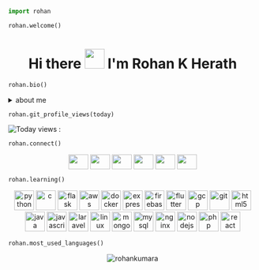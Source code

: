 
```python
import rohan

rohan.welcome()
```
<h1 align="center">Hi there <img src="https://raw.githubusercontent.com/MartinHeinz/MartinHeinz/master/wave.gif" width="40px"> I'm Rohan K Herath</h1>

```python
rohan.bio()
```

 <details>
  <summary>about me</summary>
 <p align="center">
<h3>summary</h3>
  <h5>bio : I'm Python Developer from Sri Lanka. Also an Undergraduate at NSBM Green University.<h5>
  <h5>languages : Python, C, C++, Dart, JavaScript, C#, HTML, CSS, PHP, Java</h5>
  <h5>frameworks : Apache Spark, Django, Flask</h5>
  <h5>learning : Everything</h5>
  <h5>IDE : Visual Studio Code, jupyter notebook, pycharm</h5>
 </p>
</details>
  
 ```python
 rohan.git_profile_views(today)
 ```
 
![Today views : ](https://komarev.com/ghpvc/?username=rohankumara)

 ```python
 rohan.connect()
 ```
 
<p align = "center">
<a href="https://dev.to/rohankumara" target="blank"><img align="center"src="https://cdn.jsdelivr.net/npm/simple-icons@3.0.1/icons/dev-dot-to.svg" alt="" height="30" width="40" /></a>
<a href="https://twitter.com/RohankHerath" target="blank"><img align="center" src="https://cdn.jsdelivr.net/npm/simple-icons@3.0.1/icons/twitter.svg" alt="" height="30" width="40" /></a>
<a href="https://www.linkedin.com/in/rohan-k-herath" target="blank"><img align="center" src="https://cdn.jsdelivr.net/npm/simple-icons@3.0.1/icons/linkedin.svg" alt="" height="30" width="40" /></a>
<a href="https://stackoverflow.com/users/10316998/rohan-kumara" target="blank"><img align="center" src="https://cdn.jsdelivr.net/npm/simple-icons@3.0.1/icons/stackoverflow.svg" alt="" height="30" width="40" /></a>
<a href="https://www.facebook.com/rohan.k.herath" target="blank"><img align="center" src="https://cdn.jsdelivr.net/npm/simple-icons@3.0.1/icons/facebook.svg" alt="" height="30" width="40" /></a>
<a href="https://www.instagram.com/rohank.herath" target="blank"><img align="center" src="https://cdn.jsdelivr.net/npm/simple-icons@3.0.1/icons/instagram.svg" alt="" height="30" width="40" /></a>
</p>

 ```python
 rohan.learning()
 ```

<p align="center">
 <img src="https://icongr.am/devicon/python-original.svg?size=128&color=currentColor" alt="python" width="40" height="40"/>
 <img src="https://icongr.am/devicon/c-original.svg?size=128&color=currentColor" alt="c" width="40" height="40"/>
 <img src="https://icongr.am/devicon/android-original.svg?size=128&color=currentColor" alt="flask" width="40" height="40"/> 
 <img src="https://icongr.am/devicon/go-original.svg?size=128&color=currentColor" alt="aws" width="40" height="40"/> 
 <img src="https://icongr.am/devicon/django-line.svg?size=128&color=currentColor" alt="docker" width="40" height="40"/> 
 <img src="https://devicons.github.io/devicon/devicon.git/icons/express/express-original-wordmark.svg" alt="express" width="40" height="40"/> 
 <img src="https://www.vectorlogo.zone/logos/firebase/firebase-icon.svg" alt="firebase" width="40" height="40"/> 
 <img src="https://www.vectorlogo.zone/logos/flutterio/flutterio-icon.svg" alt="flutter" width="40" height="40"/> 
 <img src="https://www.vectorlogo.zone/logos/google_cloud/google_cloud-icon.svg" alt="gcp" width="40" height="40"/> 
 <img src="https://www.vectorlogo.zone/logos/git-scm/git-scm-icon.svg" alt="git" width="40" height="40"/> 
 <img src="https://devicons.github.io/devicon/devicon.git/icons/html5/html5-original-wordmark.svg" alt="html5" width="40" height="40"/> 
 <img src="https://devicons.github.io/devicon/devicon.git/icons/java/java-original-wordmark.svg" alt="java" width="40" height="40"/> 
 <img src="https://devicons.github.io/devicon/devicon.git/icons/javascript/javascript-original.svg" alt="javascript" width="40" height="40"/> 
 <img src="https://icongr.am/devicon/postgresql-original.svg?size=128&color=currentColor" alt="laravel" width="40" height="40"/> 
 <img src="https://devicons.github.io/devicon/devicon.git/icons/linux/linux-original.svg" alt="linux" width="40" height="40"/> 
 <img src="https://devicons.github.io/devicon/devicon.git/icons/mongodb/mongodb-original-wordmark.svg" alt="mongodb" width="40" height="40"/> 
 <img src="https://devicons.github.io/devicon/devicon.git/icons/mysql/mysql-original-wordmark.svg" alt="mysql" width="40" height="40"/> 
 <img src="https://icongr.am/devicon/bootstrap-plain-wordmark.svg?size=128&color=currentColor" alt="nginx" width="40" height="40"/>
 <img src="https://devicons.github.io/devicon/devicon.git/icons/nodejs/nodejs-original-wordmark.svg" alt="nodejs" width="40" height="40"/> 
 <img src="https://devicons.github.io/devicon/devicon.git/icons/php/php-original.svg" alt="php" width="40" height="40"/>
 <img src="https://devicons.github.io/devicon/devicon.git/icons/react/react-original-wordmark.svg" alt="react" width="40" height="40"/> </p><p></p>


 ```python
 rohan.most_used_languages()
 ```

<p align = "center"><img align="center" src="https://github-readme-stats.vercel.app/api/top-langs/?username=rohankumara&layout=compact" alt="rohankumara" /></p>
